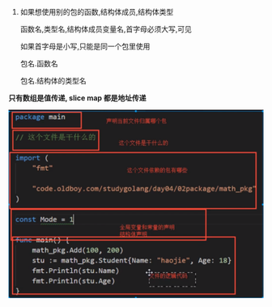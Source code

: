 1. 如果想使用别的包的函数,结构体成员,结构体类型

   函数名,类型名,结构体成员变量名,首字母必须大写,可见

   如果首字母是小写,只能是同一个包里使用

   包名.函数名

   包名.结构体的类型名







**只有数组是值传递, slice map 都是地址传递**



![go文件的代码结构](assets/go文件的代码结构.png)
